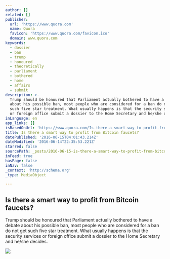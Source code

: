 ```yaml
---
author: []
related: []
publisher:
  url: 'https://www.quora.com'
  name: Quora
  favicon: 'https://www.quora.com/favicon.ico'
  domain: www.quora.com
keywords:
  - dossier
  - ban
  - trump
  - honoured
  - theoretically
  - parliament
  - bothered
  - home
  - affairs
  - submit
description: >-
  Trump should be honoured that Parliament actually bothered to have a debate
  about his possible ban, most people who are considered for a ban do not get
  such five star treatment. What usually happens is that the security services
  or foreign office submit a dossier to the Home Secretary and he/she decides.
inLanguage: en
app_links: []
isBasedOnUrl: 'https://www.quora.com/Is-there-a-smart-way-to-profit-from-Bitcoin-faucets'
title: Is there a smart way to profit from Bitcoin faucets?
datePublished: '2016-06-15T04:01:43.214Z'
dateModified: '2016-06-14T22:35:53.221Z'
starred: false
sourcePath: _posts/2016-06-15-is-there-a-smart-way-to-profit-from-bitcoin-faucets.md
inFeed: true
hasPage: false
inNav: false
_context: 'http://schema.org'
_type: MediaObject

---
```

<article style=""><h1>Is there a smart way to profit from Bitcoin faucets?</h1><p>Trump should be honoured that Parliament actually bothered to have a debate about his possible ban, most people who are considered for a ban do not get such five star treatment. What usually happens is that the security services or foreign office submit a dossier to the Home Secretary and he/she decides.</p><img src="https://qsf.is.quoracdn.net/-images.new_grid.fb_share_default.pnge6dde9cfa6e03c43.png" /></article>